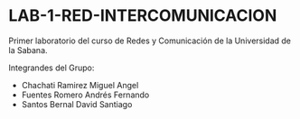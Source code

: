 # LAB-1-RED-INTERCOMUNICACION
Primer laboratorio del curso de Redes y Comunicación de la Universidad de la Sabana.

Integrandes del Grupo:
* Chachati Ramirez Miguel Angel
* Fuentes Romero Andrés Fernando
* Santos Bernal David Santiago
